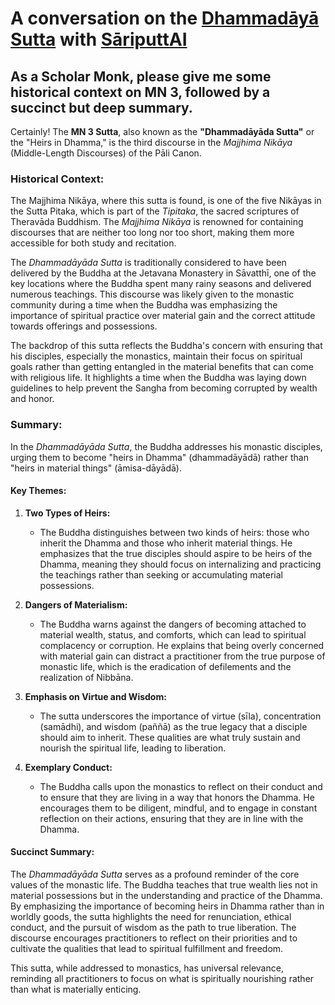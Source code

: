 # A conversation on the [Dhammadāyā Sutta](https://suttacentral.net/mn3/en/sujato?lang=en&layout=linebyline&reference=none&notes=asterisk&highlight=false&script=latin) with [SāriputtAI](https://chatgpt.com/g/g-p25UYT2UR-sariputtai) 

## As a Scholar Monk, please give me some historical context on MN 3, followed by a succinct but deep summary.

Certainly! The **MN 3 Sutta**, also known as the **"Dhammadāyāda Sutta"** or the "Heirs in Dhamma," is the third discourse in the *Majjhima Nikāya* (Middle-Length Discourses) of the Pāli Canon. 

### **Historical Context:**

The Majjhima Nikāya, where this sutta is found, is one of the five Nikāyas in the Sutta Pitaka, which is part of the *Tipitaka*, the sacred scriptures of Theravāda Buddhism. The *Majjhima Nikāya* is renowned for containing discourses that are neither too long nor too short, making them more accessible for both study and recitation.

The *Dhammadāyāda Sutta* is traditionally considered to have been delivered by the Buddha at the Jetavana Monastery in Sāvatthī, one of the key locations where the Buddha spent many rainy seasons and delivered numerous teachings. This discourse was likely given to the monastic community during a time when the Buddha was emphasizing the importance of spiritual practice over material gain and the correct attitude towards offerings and possessions.

The backdrop of this sutta reflects the Buddha's concern with ensuring that his disciples, especially the monastics, maintain their focus on spiritual goals rather than getting entangled in the material benefits that can come with religious life. It highlights a time when the Buddha was laying down guidelines to help prevent the Sangha from becoming corrupted by wealth and honor.

### **Summary:**

In the *Dhammadāyāda Sutta*, the Buddha addresses his monastic disciples, urging them to become "heirs in Dhamma" (dhammadāyādā) rather than "heirs in material things" (āmisa-dāyādā). 

#### **Key Themes:**

1. **Two Types of Heirs:**
   - The Buddha distinguishes between two kinds of heirs: those who inherit the Dhamma and those who inherit material things. He emphasizes that the true disciples should aspire to be heirs of the Dhamma, meaning they should focus on internalizing and practicing the teachings rather than seeking or accumulating material possessions.

2. **Dangers of Materialism:**
   - The Buddha warns against the dangers of becoming attached to material wealth, status, and comforts, which can lead to spiritual complacency or corruption. He explains that being overly concerned with material gain can distract a practitioner from the true purpose of monastic life, which is the eradication of defilements and the realization of Nibbāna.

3. **Emphasis on Virtue and Wisdom:**
   - The sutta underscores the importance of virtue (sīla), concentration (samādhi), and wisdom (paññā) as the true legacy that a disciple should aim to inherit. These qualities are what truly sustain and nourish the spiritual life, leading to liberation.

4. **Exemplary Conduct:**
   - The Buddha calls upon the monastics to reflect on their conduct and to ensure that they are living in a way that honors the Dhamma. He encourages them to be diligent, mindful, and to engage in constant reflection on their actions, ensuring that they are in line with the Dhamma.

#### **Succinct Summary:**
The *Dhammadāyāda Sutta* serves as a profound reminder of the core values of the monastic life. The Buddha teaches that true wealth lies not in material possessions but in the understanding and practice of the Dhamma. By emphasizing the importance of becoming heirs in Dhamma rather than in worldly goods, the sutta highlights the need for renunciation, ethical conduct, and the pursuit of wisdom as the path to true liberation. The discourse encourages practitioners to reflect on their priorities and to cultivate the qualities that lead to spiritual fulfillment and freedom. 

This sutta, while addressed to monastics, has universal relevance, reminding all practitioners to focus on what is spiritually nourishing rather than what is materially enticing.

